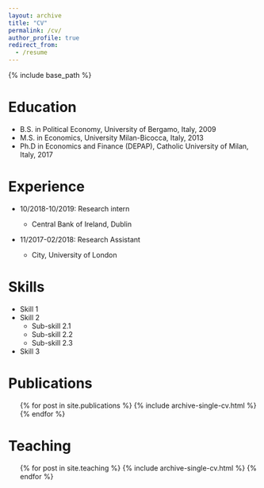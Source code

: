 ```yaml
---
layout: archive
title: "CV"
permalink: /cv/
author_profile: true
redirect_from:
  - /resume
---
```


{% include base_path %}

Education
======
* B.S. in Political Economy, University of Bergamo, Italy, 2009
* M.S. in Economics, University Milan-Bicocca, Italy, 2013
* Ph.D in Economics and Finance (DEPAP), Catholic University of Milan, Italy, 2017 

Experience
======
* 10/2018-10/2019: Research intern
  * Central Bank of Ireland, Dublin

* 11/2017-02/2018: Research Assistant
  * City, University of London
  
Skills
======
* Skill 1
* Skill 2
  * Sub-skill 2.1
  * Sub-skill 2.2
  * Sub-skill 2.3
* Skill 3

Publications
======
  <ul>{% for post in site.publications %}
    {% include archive-single-cv.html %}
  {% endfor %}</ul>
    
Teaching
======
  <ul>{% for post in site.teaching %}
    {% include archive-single-cv.html %}
  {% endfor %}</ul>
  
